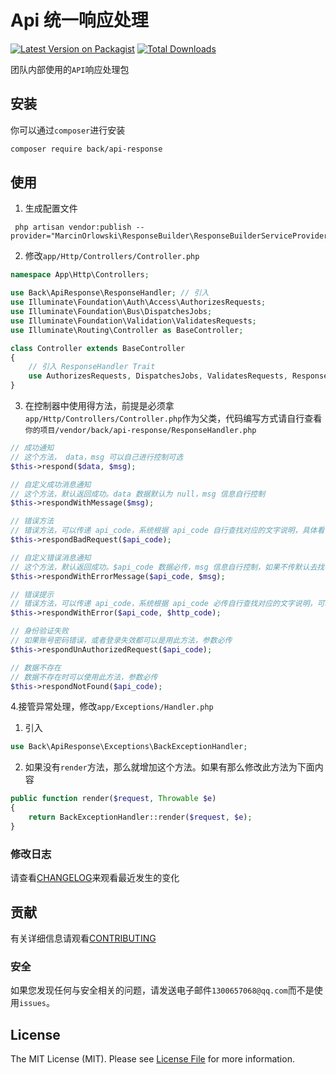 # Api 统一响应处理

[![Latest Version on Packagist](https://img.shields.io/packagist/v/back/api-response.svg?style=flat-square)](https://packagist.org/packages/back/api-response)
[![Total Downloads](https://img.shields.io/packagist/dt/back/api-response.svg?style=flat-square)](https://packagist.org/packages/back/api-response)

团队内部使用的`API`响应处理包

## 安装

你可以通过`composer`进行安装

```bash
composer require back/api-response
```

## 使用

1. 生成配置文件

```SHELL
 php artisan vendor:publish --provider="MarcinOrlowski\ResponseBuilder\ResponseBuilderServiceProvider"
```
2. 修改`app/Http/Controllers/Controller.php`

```PHP
namespace App\Http\Controllers;

use Back\ApiResponse\ResponseHandler; // 引入
use Illuminate\Foundation\Auth\Access\AuthorizesRequests;
use Illuminate\Foundation\Bus\DispatchesJobs;
use Illuminate\Foundation\Validation\ValidatesRequests;
use Illuminate\Routing\Controller as BaseController;

class Controller extends BaseController
{
    // 引入 ResponseHandler Trait
    use AuthorizesRequests, DispatchesJobs, ValidatesRequests, ResponseHandler;
}
```
3. 在控制器中使用得方法，前提是必须拿`app/Http/Controllers/Controller.php`作为父类，代码编写方式请自行查看`你的项目/vendor/back/api-response/ResponseHandler.php`
```php
// 成功通知
// 这个方法， data，msg 可以自己进行控制可选
$this->respond($data, $msg);

// 自定义成功消息通知
// 这个方法，默认返回成功。data 数据默认为 null，msg 信息自行控制
$this->respondWithMessage($msg);

// 错误方法
// 错误方法，可以传递 api_code，系统根据 api_code 自行查找对应的文字说明，具体看你是否配置了文字对应关系
$this->respondBadRequest($api_code);

// 自定义错误消息通知
// 这个方法，默认返回成功。$api_code 数据必传，msg 信息自行控制，如果不传默认去找 $api_code 对应得消息通知
$this->respondWithErrorMessage($api_code, $msg);

// 错误提示
// 错误方法，可以传递 api_code，系统根据 api_code 必传自行查找对应的文字说明，可以控制 http_code 必传。比如 人脸识别失败，我要返回 200 状态码。    
$this->respondWithError($api_code, $http_code);

// 身份验证失败
// 如果账号密码错误，或者登录失效都可以是用此方法，参数必传
$this->respondUnAuthorizedRequest($api_code); 

// 数据不存在
// 数据不存在时可以使用此方法，参数必传
$this->respondNotFound($api_code);
```

4.接管异常处理，修改`app/Exceptions/Handler.php`

1. 引入
```php
use Back\ApiResponse\Exceptions\BackExceptionHandler;
```

2. 如果没有`render`方法，那么就增加这个方法。如果有那么修改此方法为下面内容
```PHP
public function render($request, Throwable $e)
{
    return BackExceptionHandler::render($request, $e);
}
```

### 修改日志

请查看[CHANGELOG](CHANGELOG.md)来观看最近发生的变化

## 贡献

有关详细信息请观看[CONTRIBUTING](CONTRIBUTING.md)

### 安全

如果您发现任何与安全相关的问题，请发送电子邮件`1300657068@qq.com`而不是使用`issues`。

## License

The MIT License (MIT). Please see [License File](LICENSE.md) for more information.